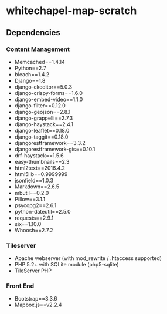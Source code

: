 # whitechapel-map-scratch

## Dependencies

### Content Management

* Memcached==1.4.14
* Python==2.7
* bleach==1.4.2
* Django==1.8
* django-ckeditor==5.0.3
* django-crispy-forms==1.6.0
* django-embed-video==1.1.0
* django-filter==0.12.0
* django-geojson==2.8.1
* django-grappelli==2.7.3
* django-haystack==2.4.1
* django-leaflet==0.18.0
* django-taggit==0.18.0
* djangorestframework==3.3.2
* djangorestframework-gis==0.10.1
* drf-haystack==1.5.6
* easy-thumbnails==2.3
* html2text==2016.4.2
* html5lib==0.9999999
* jsonfield==1.0.3
* Markdown==2.6.5
* mbutil==0.2.0
* Pillow==3.1.1
* psycopg2==2.6.1
* python-dateutil==2.5.0
* requests==2.9.1
* six==1.10.0
* Whoosh==2.7.2

### Tileserver

* Apache webserver (with mod_rewrite / .htaccess supported)
* PHP 5.2+ with SQLite module (php5-sqlite)
* TileServer PHP

### Front End

* Bootstrap==3.3.6
* Mapbox.js==v2.2.4


